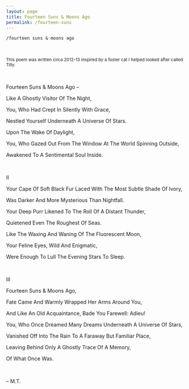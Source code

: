 ```yaml
---
layout: page
title: Fourteen Suns & Moons Ago
permalink: /fourteen-suns
---
```


`/fourteen suns & moons ago`

<br />

<small>This poem was written circa 2012-13 inspired by a foster cat I helped looked after called Tilly.</small>

<br />

Fourteen Suns & Moons Ago –

Like A Ghostly Visitor Of The Night,

You, Who Had Crept In Silently With Grace,

Nestled Yourself Underneath A Universe Of Stars.

Upon The Wake Of Daylight, 

You, Who Gazed Out From The Window At The World Spinning Outside,

Awakened To A Sentimental Soul Inside.

<br />

II

Your Cape Of Soft Black Fur Laced With The Most Subtle Shade Of Ivory, 

Was Darker And More Mysterious Than Nightfall.

Your Deep Purr Likened To The Roll Of A Distant Thunder,

Quietened Even The Roughest Of Seas.

Like The Waxing And Waning Of The Fluorescent Moon,

Your Feline Eyes, Wild And Enigmatic,

Were Enough To Lull The Evening Stars To Sleep.

<br />

III

Fourteen Suns & Moons Ago,

Fate Came And Warmly Wrapped Her Arms Around You, 

And Like An Old Acquaintance, Bade You Farewell: Adieu!

You, Who Once Dreamed Many Dreams Underneath A Universe Of Stars, 

Vanished Off Into The Rain To A Faraway But Familiar Place,

Leaving Behind Only A Ghostly Trace Of A Memory,

Of What Once Was.

<br />

– M.T. 

<style>
  .wrapper {
    max-width: 58em;
  }
</style>